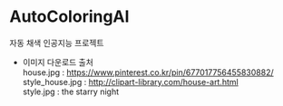 # AutoColoringAI
자동 채색 인공지능 프로젝트  
  
  
- 이미지 다운로드 출처  
house.jpg : https://www.pinterest.co.kr/pin/677017756455830882/  
style_house.jpg : http://clipart-library.com/house-art.html  
style.jpg : the starry night  
